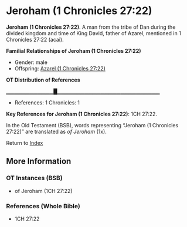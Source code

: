 # Jeroham (1 Chronicles 27:22)
**Jeroham (1 Chronicles 27:22)**. 
A man from the tribe of Dan during the divided kingdom and time of King David, father of Azarel, mentioned in 1 Chronicles 27:22 (acai). 




**Familial Relationships of Jeroham (1 Chronicles 27:22)**


* Gender: male
* Offspring: [Azarel (1 Chronicles 27:22)](Azarel.3.md)


**OT Distribution of References**

▁▁▁▁▁▁▁▁▁▁▁▁█▁▁▁▁▁▁▁▁▁▁▁▁▁▁▁▁▁▁▁▁▁▁▁▁▁▁
* References: 1 Chronicles: 1



**Key References for Jeroham (1 Chronicles 27:22)**: 
1CH 27:22. 


In the Old Testament (BSB), words representing “Jeroham (1 Chronicles 27:22)” are translated as 
*of Jeroham* (1x). 




Return to [Index](00-Index.md)

## More Information

### OT Instances (BSB)

* of Jeroham (1CH 27:22)



### References (Whole Bible)

* 1CH 27:22



